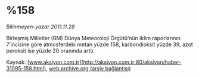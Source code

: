 # %158

*Bilinmeyen-yazar 2011.11.28*

<font class="agenda2NewsSpot">
 Birleşmiş Milletler (BM) Dünya Meteoroloji Örgütü’nün iklim raporlarının 7’incisine göre atmosferdeki metan yüzde 158, karbondioksit yüzde 39, azot peroksit ise yüzde 20 oranında arttı.
</font>
<font class="newsDetail">
</font>

Kaynak: [www.aksiyon.com.tr](http://aksiyon.com.tr:80/aksiyon/haber-31095-158.html), [web.archive.org (arşiv bağlantısı)](http://web.archive.org/web/20111210084101/http://aksiyon.com.tr:80/aksiyon/haber-31095-158.html)
